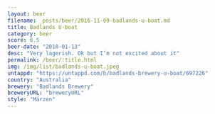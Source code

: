 ```yaml
---
layout: beer
filename: _posts/beer/2016-11-09-badlands-u-boat.md
title: Badlands U-boat
category: beer
score: 6.5
beer-date: "2018-01-13"
desc: "Very lagerish. Ok but I’m not excited about it"
permalink: /beer/:title.html
img: /img/list/badlands-u-boat.jpeg
untappd: "https://untappd.com/b/badlands-brewery-u-boat/697226"
country: "Australia"
brewery: "Badlands Brewery"
breweryURL: "breweryURL"
style: "Märzen"
---
```

